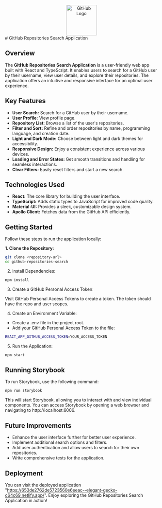 <div align="center">
  <img src="https://github.com/emnaboukhris/deploiment-tp1/assets/79046370/a6e25e92-f5df-46b6-8051-47a549fdb1c1" alt="GitHub Logo" width="100">
</div>
# GitHub Repositories Search Application


## Overview

The **GitHub Repositories Search Application** is a user-friendly web app built with React and TypeScript. It enables users to search for a GitHub user by their username, view user details, and explore their repositories. The application offers an intuitive and responsive interface for an optimal user experience.

## Key Features

- **User Search:** Search for a GitHub user by their username.
- **User Profile:** View profile page.
- **Repository List:** Browse a list of the user's repositories.
- **Filter and Sort:** Refine and order repositories by name, programming language, and creation date.
- **Light and Dark Mode:** Choose between light and dark themes for accessibility.
- **Responsive Design:** Enjoy a consistent experience across various devices.
- **Loading and Error States:** Get smooth transitions and handling for seamless interactions.
- **Clear Filters:** Easily reset filters and start a new search.

## Technologies Used

- **React:** The core library for building the user interface.
- **TypeScript:** Adds static types to JavaScript for improved code quality.
- **Material-UI:** Provides a sleek, customizable design system.
- **Apollo Client:** Fetches data from the GitHub API efficiently.

## Getting Started

Follow these steps to run the application locally:

**1. Clone the Repository:**

```bash
git clone <repository-url>
cd github-repositories-search
```
2. Install Dependencies:
```bash
npm install
```
3. Create a GitHub Personal Access Token:

Visit GitHub Personal Access Tokens to create a token.
The token should have the repo and user scopes.

4. Create an Environment Variable:
- Create a .env file in the project root.
- Add your GitHub Personal Access Token to the file:
```bash
REACT_APP_GITHUB_ACCESS_TOKEN=YOUR_ACCESS_TOKEN
```
5. Run the Application:
```bash
npm start
```

## Running Storybook

To run Storybook, use the following command:

```bash
npm run storybook
```

This will start Storybook, allowing you to interact with and view individual components.
You can access Storybook by opening a web browser and navigating to http://localhost:6006.


## Future Improvements
- Enhance the user interface further for better user experience.
- Implement additional search options and filters.
- Add user authentication and allow users to search for their own repositories.
- Write comprehensive tests for the application.



## Deployment
You can visit the deployed application "https://653de2762de5723560e6eeac--elegant-gecko-c64c69.netlify.app/". 
Enjoy exploring the GitHub Repositories Search Application in action!



